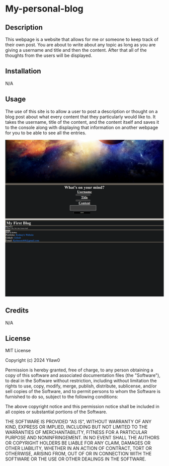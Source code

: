 # My-personal-blog

## Description

This webpage is a website that allows for me or someone to keep track of their own post. You are about to write about any topic as long as you are giving a username and title and then the content. After that all of the thoughts from the users will be displayed.

## Installation

N/A

## Usage

The use of this site is to allow a user to post a description or thought on a blog post about what every content that they particularly would like to. It takes the username, title of the content, and the content itself and saves it to the console along with displaying that information on another webpage for you to be able to see all the entries.

![The 2 webpages](./assets/images/image.png)
![page2](./assets/images/image3.png)

## Credits

N/A

## License

MIT License

Copyright (c) 2024 Yllaw0

Permission is hereby granted, free of charge, to any person obtaining a copy
of this software and associated documentation files (the "Software"), to deal
in the Software without restriction, including without limitation the rights
to use, copy, modify, merge, publish, distribute, sublicense, and/or sell
copies of the Software, and to permit persons to whom the Software is
furnished to do so, subject to the following conditions:

The above copyright notice and this permission notice shall be included in all
copies or substantial portions of the Software.

THE SOFTWARE IS PROVIDED "AS IS", WITHOUT WARRANTY OF ANY KIND, EXPRESS OR
IMPLIED, INCLUDING BUT NOT LIMITED TO THE WARRANTIES OF MERCHANTABILITY,
FITNESS FOR A PARTICULAR PURPOSE AND NONINFRINGEMENT. IN NO EVENT SHALL THE
AUTHORS OR COPYRIGHT HOLDERS BE LIABLE FOR ANY CLAIM, DAMAGES OR OTHER
LIABILITY, WHETHER IN AN ACTION OF CONTRACT, TORT OR OTHERWISE, ARISING FROM,
OUT OF OR IN CONNECTION WITH THE SOFTWARE OR THE USE OR OTHER DEALINGS IN THE
SOFTWARE.
